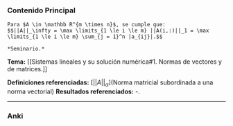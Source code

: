 ### Contenido Principal

```ad-proposition
Para $A \in \mathbb R^{m \times n}$, se cumple que:
$$||A||_\infty = \max \limits_{1 \le i \le m} ||A(i,:)||_1 = \max \limits_{1 \le i \le m} \sum_{j = 1}^n |a_{ij}|.$$
```

```ad-proof
*Seminario.*
```

**Tema:** [[Sistemas lineales y su solución numérica#1. Normas de vectores y de matrices.]]

**Definiciones referenciadas:**  [$|| A ||_ \alpha$](Norma matricial subordinada a una norma vectorial)
**Resultados referenciados:** -.

---
### Anki
